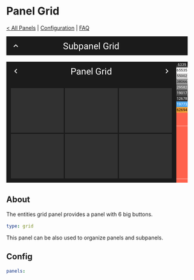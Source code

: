 # Panel Grid

[< All Panels](README.md) | [Configuration](../Config.md) | [FAQ](../FAQ.md)

![Subpanel Grid](../assets/subpanel_grid.png)

![Panel Grid](../assets/panel_grid.png)

## About

The entities grid panel provides a panel with 6 big buttons.

```yaml
type: grid
```

This panel can be also used to organize panels and subpanels.

## Config

```yaml
panels:

```
